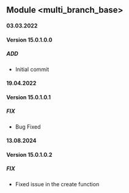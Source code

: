 ## Module <multi_branch_base>

#### 03.03.2022
#### Version 15.0.1.0.0
##### ADD
- Initial commit

#### 19.04.2022
#### Version 15.0.1.0.1
##### FIX
- Bug Fixed

#### 13.08.2024
#### Version 15.0.1.0.2
##### FIX
- Fixed issue in the create function


